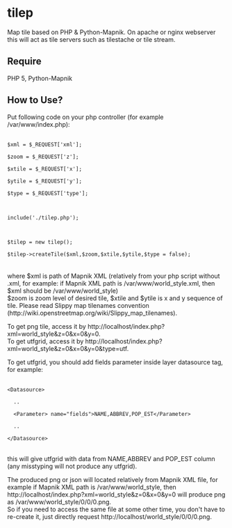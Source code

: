 tilep
=====

Map tile based on PHP &amp; Python-Mapnik. On apache or nginx webserver this will act as tile servers such as tilestache or tile stream.

Require
-----------
PHP 5, Python-Mapnik

How to Use?
-----------

<p>
Put following code on your php controller (for example /var/www/index.php):
<br>
<br>
<code>
$xml = $_REQUEST['xml'];<br>
$zoom = $_REQUEST['z'];<br>
$xtile = $_REQUEST['x'];<br>
$ytile = $_REQUEST['y'];<br>
$type = $_REQUEST['type'];<br>
<br>
include('./tilep.php');<br>
<br>
$tilep = new tilep();<br>
$tilep->createTile($xml,$zoom,$xtile,$ytile,$type = false); 
</code>
<br>
<br>
where $xml is path of Mapnik XML (relatively from your php script without .xml, for example: if Mapnik XML path is /var/www/world_style.xml, then $xml should be /var/www/world_style)<br>
$zoom is zoom level of desired tile, $xtile and $ytile is x and y sequence of tile. Please read Slippy map tilenames convention (http://wiki.openstreetmap.org/wiki/Slippy_map_tilenames).
</p>

<p>
To get png tile, access it by http://localhost/index.php?xml=world_style&z=0&x=0&y=0.<br>
To get utfgrid, access it by http://localhost/index.php?xml=world_style&z=0&x=0&y=0&type=utf.
</p>
<p>
To get utfgrid, you should add fields parameter inside layer datasource tag, for example:<br>
<br>
<code>
&lt;Datasource&gt;<br>
  ..<br>
  &lt;Parameter&gt; name="fields">NAME,ABBREV,POP_EST&lt;/Parameter&gt;<br>
  ..<br>
&lt;/Datasource&gt;<br>
</code>
<br>
this will give utfgrid with data from NAME,ABBREV and POP_EST column (any misstyping will not produce any utfgrid).
</p>
<p>
The produced png or json will located relatively from Mapnik XML file, for example if  Mapnik XML path is /var/www/world_style, then http://localhost/index.php?xml=world_style&z=0&x=0&y=0 will produce png as /var/www/world_style/0/0/0.png.<br>
So if you need to access the same file at some other time, you don't have to re-create it, just directly request http://localhost/world_style/0/0/0.png.
</p>



